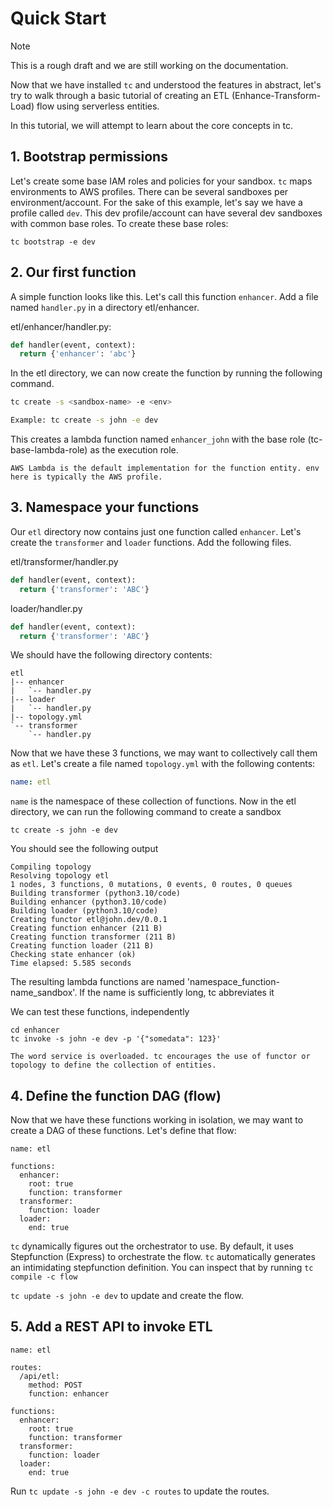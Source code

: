 # Quick Start

<!-- toc -->

> [!NOTE]
> This is a rough draft and we are still working on the documentation.

Now that we have installed `tc` and understood the features in abstract, let's try to walk through a basic tutorial of creating an ETL (Enhance-Transform-Load) flow using serverless entities.

In this tutorial, we will attempt to learn about the core concepts in tc.

## 1. Bootstrap permissions

Let's create some base IAM roles and policies for your sandbox. `tc` maps environments to AWS profiles. There can be several sandboxes per environment/account. For the sake of this example, let's say we have a profile called `dev`. This dev profile/account can have several dev sandboxes with common base roles. To create these base roles:

```
tc bootstrap -e dev
```

## 2. Our first function

A simple function looks like this. Let's call this function `enhancer`. Add a file named `handler.py` in a directory etl/enhancer.

etl/enhancer/handler.py:

```python
def handler(event, context):
  return {'enhancer': 'abc'}
```

In the etl directory, we can now create the function by running the following command.

```sh
tc create -s <sandbox-name> -e <env>

Example: tc create -s john -e dev
```

This creates a lambda function named `enhancer_john` with the base role (tc-base-lambda-role) as the execution role.


```admonish info
AWS Lambda is the default implementation for the function entity. env here is typically the AWS profile.
```

## 3. Namespace your functions

Our `etl` directory now contains just one function called `enhancer`. Let's create the `transformer` and `loader` functions. Add the following files.

etl/transformer/handler.py

```python
def handler(event, context):
  return {'transformer': 'ABC'}

```

loader/handler.py

```python
def handler(event, context):
  return {'transformer': 'ABC'}

```
We should have the following directory contents:

```
etl
|-- enhancer
|   `-- handler.py
|-- loader
|   `-- handler.py
|-- topology.yml
`-- transformer
    `-- handler.py
```

Now that we have these 3 functions, we may want to collectively call them as `etl`. Let's create a file named `topology.yml` with the following contents:

```yaml
name: etl
```

`name` is the namespace of these collection of functions.
Now in the etl directory, we can run the following command to create a sandbox

```
tc create -s john -e dev
```
You should see the following output

```
Compiling topology
Resolving topology etl
1 nodes, 3 functions, 0 mutations, 0 events, 0 routes, 0 queues
Building transformer (python3.10/code)
Building enhancer (python3.10/code)
Building loader (python3.10/code)
Creating functor etl@john.dev/0.0.1
Creating function enhancer (211 B)
Creating function transformer (211 B)
Creating function loader (211 B)
Checking state enhancer (ok)
Time elapsed: 5.585 seconds
```

The resulting lambda functions are named 'namespace_function-name_sandbox'. If the name is sufficiently long, tc abbreviates it

We can test these functions, independently

```
cd enhancer
tc invoke -s john -e dev -p '{"somedata": 123}'
```

```admonish info
The word service is overloaded. tc encourages the use of functor or topology to define the collection of entities.
```

## 4. Define the function DAG (flow)

Now that we have these functions working in isolation, we may want to create a DAG of these functions. Let's define that flow:

```
name: etl

functions:
  enhancer:
    root: true
    function: transformer
  transformer:
    function: loader
  loader:
	end: true

```

`tc` dynamically figures out the orchestrator to use. By default, it uses Stepfunction (Express) to orchestrate the flow. `tc` automatically generates an intimidating stepfunction definition. You can inspect that by running `tc compile -c flow`


`tc update -s john -e dev` to update and create the flow.

## 5. Add a REST API to invoke ETL

```
name: etl

routes:
  /api/etl:
    method: POST
    function: enhancer

functions:
  enhancer:
    root: true
    function: transformer
  transformer:
    function: loader
  loader:
	end: true
```

Run `tc update -s john -e dev -c routes` to update the routes.
